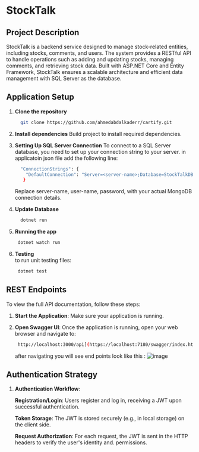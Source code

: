 # StockTalk

## Project Description
StockTalk is a backend service designed to manage stock-related entities, including stocks, comments, and users. The system provides a RESTful API to handle operations such as adding and updating stocks, managing comments, and retrieving stock data. Built with ASP.NET Core and Entity Framework, StockTalk ensures a scalable architecture and efficient data management with SQL Server as the database.

## Application Setup

1. **Clone the repository**
    ```bash
      git clone https://github.com/ahmedabdalkaderr/cartify.git
    ```
2. **Install dependencies**
   Build project to install required dependencies.

3. **Setting Up SQL Server Connection**
    To connect to a SQL Server database, you need to set up your connection string to your server. in applicatoin json file add the following line:
    ```bash
      "ConnectionStrings": {
        "DefaultConnection": "Server=<server-name>;Database=StockTalkDB;User Id=<user-name>;Password=<password>;"
       }
    ```
    Replace server-name, user-name, password, with your actual MongoDB connection details.

4. **Update Database**
   ```bash
     dotnet run
   ```
5. **Running the app**
   ```bash
    dotnet watch run
   ```   
6. **Testing**   
   to run unit testing files:
   ```bash
    dotnet test
   ```

## REST Endpoints
To view the full API documentation, follow these steps:

1. **Start the Application**:
    Make sure your application is running.

2. **Open Swagger UI**:
    Once the application is running, open your web browser and navigate to:
    ```bash
     http://localhost:3000/api](https://localhost:7180/swagger/index.html
    ```
    after navigating you will see end points look like this :
     ![image](https://github.com/user-attachments/assets/d5b08fc0-0647-4bf0-a878-3ea97c8f96d0)


## Authentication Strategy

1. **Authentication Workflow**:
   
    **Registration/Login**: Users register and log in, receiving a JWT upon successful authentication.

    **Token Storage**: The JWT is stored securely (e.g., in local storage) on the client side. 

    **Request Authorization**: For each request, the JWT is sent in the HTTP headers to verify the user's identity and.       permissions.
   
   
